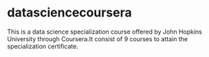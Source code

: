 # datasciencecoursera
This is a data science specialization course offered by John Hopkins University through Coursera.It consist of 9 courses to attain the specialization certificate.
